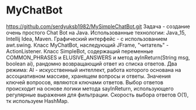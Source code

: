 # MyChatBot
https://github.com/serdyuksb1982/MySimpleChatBot.git
Задача - создание очень простого Chat Bot на Java.
Использованные технологии: Java_15, Intellij Idea, Maven.
Графический интерфейс - с использованием awt.swing.
Класс MyChatBot, наследующий JFrame, "читатель" - ActionListener.
Класс SimpleBot, содержащий переменные COMMON_PHRASES и ELUSIVE_ANSWERS и метод ayInReturn(String msg, boolean ai), рандомно возвращающий ответ из списка ответов.
Два режима: AI - искусственный интеллект, работа которого основана на ассоциативном массиве, хранящем вопросы и ответы. Значения ключей вопросов, являются ключами ответов.
Выбор ответов происходит на основе логики метода sayInReturn, использующего регулярные выражения для фильтрации.
Скорость выбора ответов O(1), тк используем HashMap.